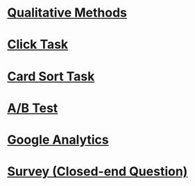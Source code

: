 # [Qualitative Methods](2-quantative.md)
# [Click Task](3-click-task.md)
# [Card Sort Task](3-card-sort.md)
# [A/B Test](3-ab.md)
# [Google Analytics](3-ga.md)
# [Survey (Closed-end Question)](3-survey.md)
